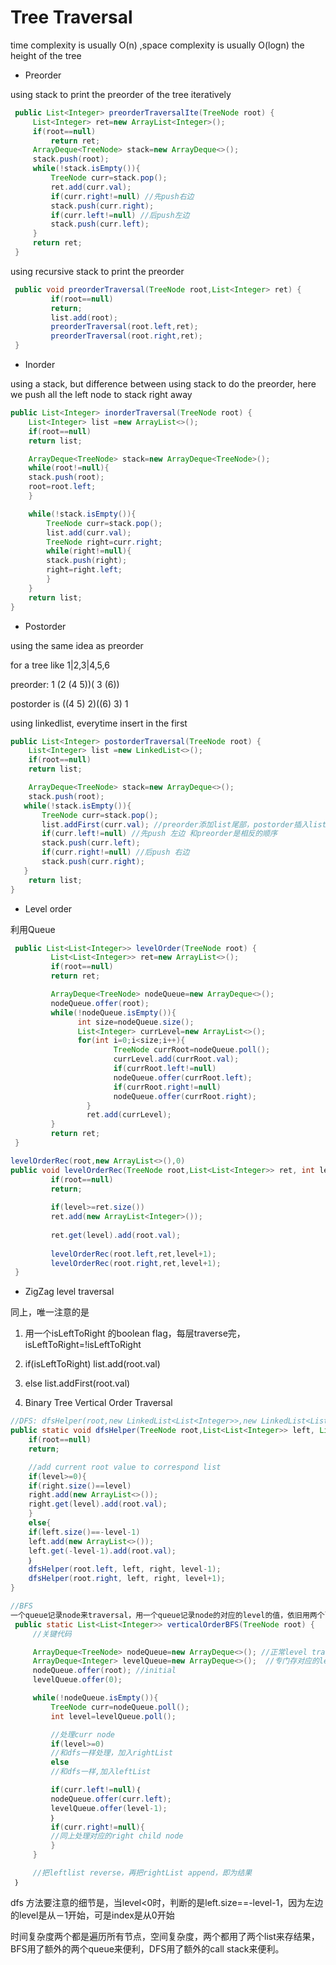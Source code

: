 # Tree Traversal

time complexity is usually O\(n\) ,space complexity is usually O\(logn\) the height of the tree

* Preorder

using stack to print the preorder of the tree iteratively

```java
 public List<Integer> preorderTraversalIte(TreeNode root) {
     List<Integer> ret=new ArrayList<Integer>();
     if(root==null)    
         return ret;
     ArrayDeque<TreeNode> stack=new ArrayDeque<>();
     stack.push(root);
     while(!stack.isEmpty()){
         TreeNode curr=stack.pop();
         ret.add(curr.val);
         if(curr.right!=null) //先push右边
         stack.push(curr.right);
         if(curr.left!=null) //后push左边
         stack.push(curr.left);
     }
     return ret;
 }
```

using  recursive stack to print the preorder

```java
 public void preorderTraversal(TreeNode root,List<Integer> ret) {
         if(root==null)
         return;
         list.add(root);
         preorderTraversal(root.left,ret);
         preorderTraversal(root.right,ret);
 }
```

* Inorder 

using a stack, but difference between using stack to do the preorder, here we push all the left node to stack right away

```java
public List<Integer> inorderTraversal(TreeNode root) {
    List<Integer> list =new ArrayList<>();
    if(root==null)
    return list;

    ArrayDeque<TreeNode> stack=new ArrayDeque<TreeNode>();
    while(root!=null){
    stack.push(root);
    root=root.left;
    }

    while(!stack.isEmpty()){
        TreeNode curr=stack.pop();
        list.add(curr.val);
        TreeNode right=curr.right;
        while(right!=null){
        stack.push(right);
        right=right.left;
        }    
    }
    return list;
}
```

* Postorder

using the same idea as preorder

for a tree like 1\|2,3\|4,5,6

preorder: 1 \(2 \(4 5\)\)\( 3 \(6\)\)

postorder is \(\(4 5\) 2\)\(\(6\) 3\) 1

using  linkedlist, everytime insert in the first

```java
public List<Integer> postorderTraversal(TreeNode root) {
    List<Integer> list =new LinkedList<>();
    if(root==null)
    return list;

    ArrayDeque<TreeNode> stack=new ArrayDeque<>();
    stack.push(root);
   while(!stack.isEmpty()){
       TreeNode curr=stack.pop();
       list.addFirst(curr.val); //preorder添加list尾部，postorder插入list的头部
       if(curr.left!=null) //先push 左边 和preorder是相反的顺序
       stack.push(curr.left);
       if(curr.right!=null) //后push 右边
       stack.push(curr.right);
   }
    return list;
}
```

* Level order

利用Queue

```java
 public List<List<Integer>> levelOrder(TreeNode root) {
         List<List<Integer>> ret=new ArrayList<>();
         if(root==null)
         return ret;

         ArrayDeque<TreeNode> nodeQueue=new ArrayDeque<>();
         nodeQueue.offer(root);
         while(!nodeQueue.isEmpty()){
               int size=nodeQueue.size();
               List<Integer> currLevel=new ArrayList<>();
               for(int i=0;i<size;i++){
                       TreeNode currRoot=nodeQueue.poll();
                       currLevel.add(currRoot.val);
                       if(currRoot.left!=null)
                       nodeQueue.offer(currRoot.left);
                       if(currRoot.right!=null)
                       nodeQueue.offer(currRoot.right);
                 }  
                 ret.add(currLevel);
         }
         return ret;
 }
```

```java
levelOrderRec(root,new ArrayList<>(),0)
public void levelOrderRec(TreeNode root,List<List<Integer>> ret, int level) {
         if(root==null)
         return;
         
         if(level>=ret.size())
         ret.add(new ArrayList<Integer>());
         
         ret.get(level).add(root.val);
         
         levelOrderRec(root.left,ret,level+1);
         levelOrderRec(root.right,ret,level+1);       
 }
```

* ZigZag level traversal

同上，唯一注意的是

1. 用一个isLeftToRight 的boolean flag，每层traverse完，isLeftToRight=!isLeftToRight
2. if\(isLeftToRight\) list.add\(root.val\)
3. else list.addFirst\(root.val\)

4. Binary Tree Vertical Order Traversal

```java
//DFS: dfsHelper(root,new LinkedList<List<Integer>>,new LinkedList<List<Integer>>,0)
public static void dfsHelper(TreeNode root,List<List<Integer>> left, List<List<Integer>> right, int level){
    if(root==null)
    return;

    //add current root value to correspond list
    if(level>=0){
    if(right.size()==level)
    right.add(new ArrayList<>());
    right.get(level).add(root.val);
    }
    else{
    if(left.size()==-level-1)
    left.add(new ArrayList<>());
    left.get(-level-1).add(root.val);
    ｝
    dfsHelper(root.left, left, right, level-1);
    dfsHelper(root.right, left, right, level+1);
}

//BFS 
一个queue记录node来traversal，用一个queue记录node的对应的level的值，依旧用两个list：leftList和rightList
 public static List<List<Integer>> verticalOrderBFS(TreeNode root) {
     //关键代码

     ArrayDeque<TreeNode> nodeQueue=new ArrayDeque<>(); //正常level traversal的queue
     ArrayDeque<Integer> levelQueue=new ArrayDeque<>();  //专门存对应的level 数，以root 为中心，左边为－1，右边为1
     nodeQueue.offer(root); //initial
     levelQueue.offer(0);

     while(!nodeQueue.isEmpty()){
         TreeNode curr=nodeQueue.poll();
         int level=levelQueue.poll();

         //处理curr node
         if(level>=0)
         //和dfs一样处理，加入rightList
         else
         //和dfs一样,加入leftList

         if(curr.left!=null)｛
         nodeQueue.offer(curr.left);
         levelQueue.offer(level-1);
         ｝
         if(curr.right!=null){
         //同上处理对应的right child node
         }
     }

     //把leftlist reverse，再把rightList append，即为结果
 ｝
```

dfs 方法要注意的细节是，当level&lt;0时，判断的是left.size==-level-1，因为左边的level是从－1开始，可是index是从0开始

时间复杂度两个都是遍历所有节点，空间复杂度，两个都用了两个list来存结果，BFS用了额外的两个queue来便利，DFS用了额外的call stack来便利。

